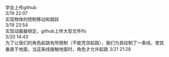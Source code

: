 学会上传github  
3/19 22:07  
实现物体的控制移动和跳跃  
3/19 23:54  
实现动画器绑定，github上传大型文件lfs  
3/20 14:43  
为了让我们的角色起跳有所限制（不能凭空起跳），我们为其绘制了一条线，使其垂直于地面，当这条线接触地面时，角色才允许起跳 
3/21 21:28  
